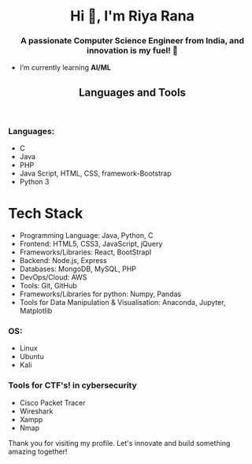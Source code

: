 <h1 align="center">Hi 👋, I'm Riya Rana</h1>
<h3 align="center">A passionate Computer Science Engineer from India, and innovation is my fuel! 🚀</h3>


 - I’m currently learning **AI/ML**        

<!--   - How to reach me **riya.rana1432@gmail.com**        -->


<!-- <h3 align="left">Connect with me:</h3>
     <p>9341105700</p>    -->
</p>

  <header>
    <h2>Languages and Tools</h2>
  </header>
  <main>
    <h3>Languages:</h3>
    <ul>
      <li>C</li>
      <li>Java</li>
      <li>PHP</li>
      <li>Java Script, HTML, CSS, framework-Bootstrap</li>
      <li>Python 3</li>
    </ul>
   <h1>Tech Stack</h1>
  <ul>
     <li>Programming Language: Java, Python, C</li>
    <li>Frontend: HTML5, CSS3, JavaScript, jQuery</li>
    <li>Frameworks/Libraries: React, BootStrapI</li>
    <li>Backend: Node.js, Express</li>
    <li>Databases: MongoDB, MySQL, PHP</li>
    <li>DevOps/Cloud: AWS</li>
    <li>Tools: Git, GitHub</li>
    <li>Frameworks/Libraries for python: Numpy, Pandas</li>
    <li>Tools for Data Manipulation & Visualisation: Anaconda, Jupyter, Matplotlib</</li>
  </ul>
    <h3>OS:</h3>
    <ul>
      <li>Linux</li>
      <li>Ubuntu</li>
      <li>Kali</li>
    </ul>
    <h3>Tools for CTF's! in cybersecurity</h3>
    <ul>
      <li>Cisco Packet Tracer</li>
      <li>Wireshark</li>
      <li>Xampp</li>
      <li>Nmap</li>
    </ul>
  </main>

  <p>Thank you for visiting my profile. Let's innovate and build something amazing together!</p>

